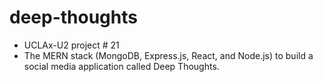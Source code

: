 # deep-thoughts
- UCLAx-U2 project # 21
- The MERN stack (MongoDB, Express.js, React, and Node.js) to build a social media application called Deep Thoughts.

